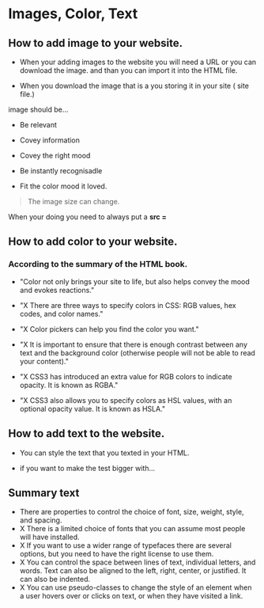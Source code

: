 # Images, Color, Text

## How to add image to your website.

- When your adding images to the website you will need a URL or you can download the image.
  and than you can import it into the HTML file.

- When you download the image that is a you
  storing it in your site ( site file.)

image should be...

- Be relevant

- Covey information

- Covey the right mood

- Be instantly recognisadle

- Fit the color mood it loved.

<!-- To add a image you need a <img src = "URL/JPG" alt "what you want the image to read if
it don't pop up"> -->

> The image size can change. <!-- > All you need is a Height and a Width at the end of the img element-->

When your doing you need to always put a **src =**

## How to add color to your website.

<!--To add color you can put (color:... / background- color: ) -->

### According to the summary of the HTML book.

- "Color not only brings your site to life, but also helps
  convey the mood and evokes reactions."

- "X There are three ways to specify colors in CSS:
  RGB values, hex codes, and color names."

- "X Color pickers can help you find the color you want."

- "X It is important to ensure that there is enough contrast
  between any text and the background color (otherwise
  people will not be able to read your content)."

- "X CSS3 has introduced an extra value for RGB colors to
  indicate opacity. It is known as RGBA."

- "X CSS3 also allows you to specify colors as HSL values,
  with an optional opacity value. It is known as HSLA."

## How to add text to the website.

- You can style the text that you texted in your HTML.

<!-- the text the you texted in your HtML   -->

- if you want to make the test bigger with...
<!-- font-size: Percentages -->

## Summary text

- There are properties to control the choice of font, size,
weight, style, and spacing.
- X There is a limited choice of fonts that you can assume
most people will have installed.
- X If you want to use a wider range of typefaces there are
several options, but you need to have the right license
to use them.
- X You can control the space between lines of text,
individual letters, and words. Text can also be aligned
to the left, right, center, or justified. It can also be
indented.
- X You can use pseudo-classes to change the style of an
element when a user hovers over or clicks on text, or
when they have visited a link.